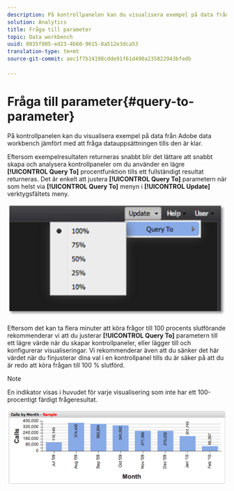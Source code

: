 ```yaml
---
description: På kontrollpanelen kan du visualisera exempel på data från Adobe data workbench jämfört med att fråga datauppsättningen tills den är klar.
solution: Analytics
title: Fråga till parameter
topic: Data workbench
uuid: 0035f005-ed23-4b60-9615-8a512e3dca53
translation-type: tm+mt
source-git-commit: aec1f7b14198cdde91f61d490a235022943bfedb

---
```



# Fråga till parameter{#query-to-parameter}

På kontrollpanelen kan du visualisera exempel på data från Adobe data workbench jämfört med att fråga datauppsättningen tills den är klar.

Eftersom exempelresultaten returneras snabbt blir det lättare att snabbt skapa och analysera kontrollpaneler om du använder en lägre **[!UICONTROL Query To]** procentfunktion tills ett fullständigt resultat returneras. Det är enkelt att justera **[!UICONTROL Query To]** parametern när som helst via **[!UICONTROL Query To]** menyn i **[!UICONTROL Update]** verktygsfältets meny.

![](assets/query_to.png)

Eftersom det kan ta flera minuter att köra frågor till 100 procents slutförande rekommenderar vi att du justerar **[!UICONTROL Query To]** parametern till ett lägre värde när du skapar kontrollpaneler, eller lägger till och konfigurerar visualiseringar. Vi rekommenderar även att du sänker det här värdet när du finjusterar dina val i en kontrollpanel tills du är säker på att du är redo att köra frågan till 100 % slutförd.

>[!NOTE]
>
>En indikator visas i huvudet för varje visualisering som inte har ett 100-procentigt färdigt frågeresultat.

![](assets/query_to2.png)


